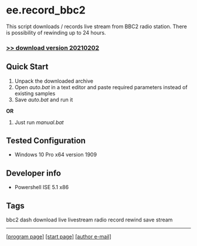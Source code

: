 # ee.record_bbc2

This script downloads / records live stream from BBC2 radio station. There is possibility of rewinding up to 24 hours.

### [>> download version 20210202](https://github.com/rytsikau/ee.record_bbc2/releases/download/20210202/ee.record_bbc2_20210202.zip)



## Quick Start

1. Unpack the downloaded archive
2. Open *auto.bat* in a text editor and paste required parameters instead of existing samples
3. Save *auto.bat* and run it

**OR**

1. Just run *manual.bat*



## Tested Configuration

* Windows 10 Pro x64 version 1909



## Developer info

* Powershell ISE 5.1 x86



## Tags

bbc2 dash download live livestream radio record rewind save stream

---
[[program page]](https://rytsikau.github.io/ee.record_bbc2) [[start page]](https://rytsikau.github.io) [[author e-mail]](mailto:y.rytsikau@gmail.com)
